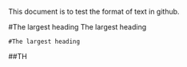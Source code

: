 This document is to test the format of text in github.

#The largest heading
The largest heading<br/>
```
#The largest heading
```

##TH
